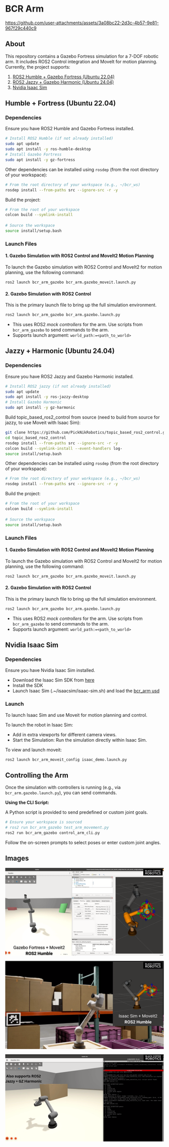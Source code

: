 # BCR Arm

https://github.com/user-attachments/assets/3a08bc22-2d3c-4b57-9e81-967f29c440c9

## About

This repository contains a Gazebo Fortress simulation for a 7-DOF robotic arm. It includes ROS2 Control integration and MoveIt for motion planning. Currently, the project supports:

1. [ROS2 Humble + Gazebo Fortress (Ubuntu 22.04)](#humble--fortress-ubuntu-2204)
2. [ROS2 Jazzy + Gazebo Harmonic (Ubuntu 24.04)](#jazzy--harmonic-ubuntu-2404)
3. [Nvidia Isaac Sim](#nvidia-isaac-sim)


## Humble + Fortress (Ubuntu 22.04)

### Dependencies

Ensure you have ROS2 Humble and Gazebo Fortress installed.

```bash
# Install ROS2 Humble (if not already installed)
sudo apt update
sudo apt install -y ros-humble-desktop
# Install Gazebo Fortress
sudo apt install -y gz-fortress
```

Other dependencies can be installed using `rosdep` (from the root directory of your workspace):
```bash
# From the root directory of your workspace (e.g., ~/bcr_ws)
rosdep install --from-paths src --ignore-src -r -y
```

Build the project:

```bash
# From the root of your workspace
colcon build --symlink-install

# Source the workspace
source install/setup.bash
```

### Launch Files

#### 1. Gazebo Simulation with ROS2 Control and MoveIt2 Motion Planning
To launch the Gazebo simulation with ROS2 Control and MoveIt2 for motion planning, use the following command:
```bash
ros2 launch bcr_arm_gazebo bcr_arm.gazebo_moveit.launch.py
```

#### 2. Gazebo Simulation with ROS2 Control

This is the primary launch file to bring up the full simulation environment.
```bash
ros2 launch bcr_arm_gazebo bcr_arm.gazebo.launch.py
```
-  This uses ROS2 *mock controllers* for the arm. Use scripts from `bcr_arm_gazebo` to send commands to the arm. 
-  Supports launch argument: `world_path:=<path_to_world>`


## Jazzy + Harmonic (Ubuntu 24.04)

### Dependencies

Ensure you have ROS2 Jazzy and Gazebo Harmonic installed.

```bash
# Install ROS2 jazzy (if not already installed)
sudo apt update
sudo apt install -y ros-jazzy-desktop
# Install Gazebo Harmonic
sudo apt install -y gz-harmonic
```

Build topic_based_ros2_control from source (need to build from source for jazzy, to use Moveit with Isaac Sim):

```bash
git clone https://github.com/PickNikRobotics/topic_based_ros2_control.git
cd topic_based_ros2_control
rosdep install --from-paths src --ignore-src -r -y
colcon build --symlink-install --event-handlers log-
source install/setup.bash
```

Other dependencies can be installed using `rosdep` (from the root directory of your workspace):
```bash
# From the root directory of your workspace (e.g., ~/bcr_ws)
rosdep install --from-paths src --ignore-src -r -y
```

Build the project:

```bash
# From the root of your workspace
colcon build --symlink-install

# Source the workspace
source install/setup.bash
```


### Launch Files

#### 1. Gazebo Simulation with ROS2 Control and MoveIt2 Motion Planning
To launch the Gazebo simulation with ROS2 Control and MoveIt2 for motion planning, use the following command:
```bash
ros2 launch bcr_arm_gazebo bcr_arm.gazebo_moveit.launch.py
```

#### 2. Gazebo Simulation with ROS2 Control

This is the primary launch file to bring up the full simulation environment.
```bash
ros2 launch bcr_arm_gazebo bcr_arm.gazebo.launch.py
```
-  This uses ROS2 *mock controllers* for the arm. Use scripts from `bcr_arm_gazebo` to send commands to the arm.
-  Supports launch argument: `world_path:=<path_to_world>`



## Nvidia Isaac Sim

### Dependencies

Ensure you have Nvidia Isaac Sim installed.

- Download the Isaac Sim SDK from [here](https://developer.nvidia.com/isaac-sim)
- Install the SDK
- Launch Isaac Sim (.~/isaacsim/isaac-sim.sh) and load the [bcr_arm usd](isaacsim/bcr_arm_scene.usd)

### Launch 

To launch Isaac Sim and use Moveit for motion planning and control.

To launch the robot in Isaac Sim:

- Add in extra viewports for different camera views.
- Start the Simulation: Run the simulation directly within Isaac Sim.

To view and launch moveit:

```bash
ros2 launch bcr_arm_moveit_config isaac_demo.launch.py
```


## Controlling the Arm

Once the simulation with controllers is running (e.g., via `bcr_arm.gazebo.launch.py`), you can send commands.

**Using the CLI Script:**

A Python script is provided to send predefined or custom joint goals.
```bash
# Ensure your workspace is sourced
# ros2 run bcr_arm_gazebo test_arm_movement.py
ros2 run bcr_arm_gazebo control_arm_cli.py
```
Follow the on-screen prompts to select poses or enter custom joint angles.


## Images

![Gazebo BCR Arm simulation with Moveit2](images/gz_img1.png)

![Isaac Sim BCR Arm simulation with Moveit2](images/isaac_img2.png)

![Jazzy BCR Arm simulation](images/jazzy_img3.png)
